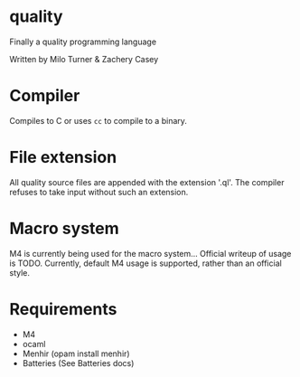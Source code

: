 # quality
Finally a quality programming language

Written by Milo Turner & Zachery Casey

# Compiler
Compiles to C or uses `cc` to compile to a binary.

# File extension
All quality source files are appended with the extension '.ql'. The compiler refuses to take input without such an extension.

# Macro system
M4 is currently being used for the macro system... Official writeup of usage is TODO. Currently, default M4 usage is supported, rather than an official style.

# Requirements
- M4
- ocaml
- Menhir (opam install menhir)
- Batteries (See Batteries docs)
